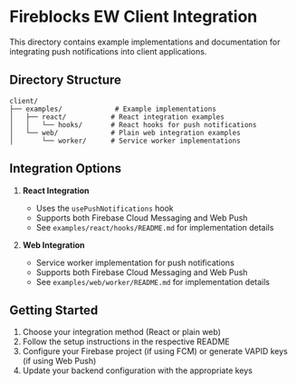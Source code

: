 # Fireblocks EW Client Integration

This directory contains example implementations and documentation for integrating push notifications into client applications.

## Directory Structure

```
client/
├── examples/             # Example implementations
│   ├── react/           # React integration examples
│   │   └── hooks/       # React hooks for push notifications
│   └── web/             # Plain web integration examples
│       └── worker/      # Service worker implementations
```

## Integration Options

1. **React Integration**
   - Uses the `usePushNotifications` hook
   - Supports both Firebase Cloud Messaging and Web Push
   - See `examples/react/hooks/README.md` for implementation details

2. **Web Integration**
   - Service worker implementation for push notifications
   - Supports both Firebase Cloud Messaging and Web Push
   - See `examples/web/worker/README.md` for implementation details

## Getting Started

1. Choose your integration method (React or plain web)
2. Follow the setup instructions in the respective README
3. Configure your Firebase project (if using FCM) or generate VAPID keys (if using Web Push)
4. Update your backend configuration with the appropriate keys
